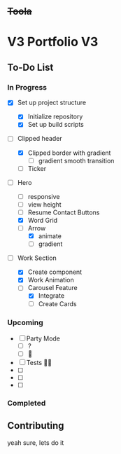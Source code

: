 ## ~~Toola~~

# V3 Portfolio V3

## To-Do List

### In Progress

- [x] Set up project structure

  - [x] Initialize repository
  - [x] Set up build scripts

- [ ] Clipped header

  - [x] Clipped border with gradient
    - [ ] gradient smooth transition
  - [ ] Ticker

- [ ] Hero

  - [ ] responsive
  - [ ] view height
  - [ ] Resume Contact Buttons
  - [x] Word Grid
  - [ ] Arrow
    - [x] animate
    - [ ] gradient

- [ ] Work Section

  - [x] Create component
  - [x] Work Animation
  - [ ] Carousel Feature
    - [x] Integrate
    - [ ] Create Cards

### Upcoming

- [ ] Party Mode
  - [ ] ?
  - [ ] 🖖
- [ ] Tests 🤷‍♂️
- [ ]
- [ ]
- [ ]

### Completed

## Contributing

yeah sure, lets do it
